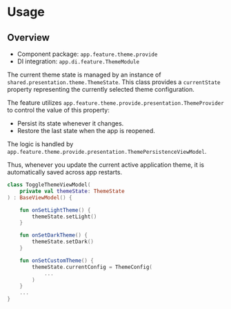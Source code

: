 # Usage

## Overview

- Component package: `app.feature.theme.provide`
- DI integration: `app.di.feature.ThemeModule`

The current theme state is managed by an instance of `shared.presentation.theme.ThemeState`. This class provides a `currentState` property representing the currently selected theme configuration.

The feature utilizes `app.feature.theme.provide.presentation.ThemeProvider` to control the value of this property:
- Persist its state whenever it changes.
- Restore the last state when the app is reopened.

The logic is handled by `app.feature.theme.provide.presentation.ThemePersistenceViewModel`.

Thus, whenever you update the current active application theme, it is automatically saved across app restarts.

```kotlin
class ToggleThemeViewModel(
    private val themeState: ThemeState
) : BaseViewModel() {

    fun onSetLightTheme() {
        themeState.setLight()
    }

    fun onSetDarkTheme() {
        themeState.setDark()
    }

    fun onSetCustomTheme() {
        themeState.currentConfig = ThemeConfig(
            ...
        )
    }
    ...
}
```
